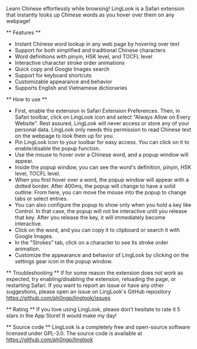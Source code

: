 Learn Chinese effortlessly while browsing! LingLook is a Safari extension that instantly looks up Chinese words as you hover over them on any webpage!

** Features **
- Instant Chinese word lookup in any web page by hovering over text
- Support for both simplified and traditional Chinese characters
- Word definitions with pinyin, HSK level, and TOCFL level
- Interactive character stroke order animations
- Quick copy and Google Images search
- Support for keyboard shortcuts
- Customizable appearance and behavior
- Supports English and Vietnamese dictionaries

** How to use **
- First, enable the extension in Safari Extension Preferences. Then, in Safari toolbar, click on LingLook icon and select "Always Allow on Every Website". Rest assured, LingLook will never access or store any of your personal data. LingLook only needs this permission to read Chinese text on the webpage to look them up for you.
- Pin LingLook icon to your toolbar for easy access. You can click on it to enable/disable the popup function.
- Use the mouse to hover over a Chinese word, and a popup window will appear.
- Inside the popup window, you can see the word's definition, pinyin, HSK level, TOCFL level.
- When you first hover over a word, the popup window will appear with a dotted border. After 400ms, the popup will change to have a solid outline. From here, you can move the mouse into the popup to change tabs or select entries.
- You can also configure the popup to show only when you hold a key like Control. In that case, the popup will not be interactive until you release that key. After you release the key, it will immediately become interactive.
- Click on the word, and you can copy it to clipboard or search it with Google Images.
- In the "Strokes" tab, click on a character to see its stroke order animation.
- Customize the appearance and behavior of LingLook by clicking on the settings gear icon in the popup window.

** Troubleshooting **
If for some reason the extension does not work as expected, try enabling/disabling the extension, reloading the page, or restarting Safari. If you want to report an issue or have any other suggestions, please open an issue on LingLook's GitHub repository https://github.com/ph0ngp/linglook/issues

** Rating **
If you love using LingLook, please don't hesitate to rate it 5 stars in the App Store! It would make my day!

** Source code **
LingLook is a completely free and open-source software licensed under GPL-3.0. The source code is available at https://github.com/ph0ngp/linglook
